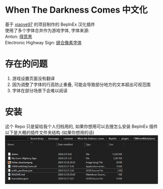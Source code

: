 # When The Darkness Comes 中文化
基于 [xiaoye97](https://github.com/xiaoye97/I18NFont4UnityGame) 的项目制作的 BeplnEx 汉化插件  
使用了多个字体合并作为游戏字体, 字体来源:  
Anton: [得意黑](https://github.com/atelier-anchor/smiley-sans)  
Electronic Highway Sign: [缝合像素字体](https://github.com/TakWolf/fusion-pixel-font)

# 存在的问题
  1. 游戏设置页面没有翻译
  2. 因为调整了字体的行高防止重叠, 可能会导致部分地方的文本超出可视范围
  3. 字体在部分场景下会难以阅读

# 安装
这个 Repo 只是留给我个人归档用的, 如果你想用可以去搜怎么安装 BeplnEx 插件  
以下是大概的插件文件夹结构 (如果你想用的话)
![文件结构](/folder_structure.png)